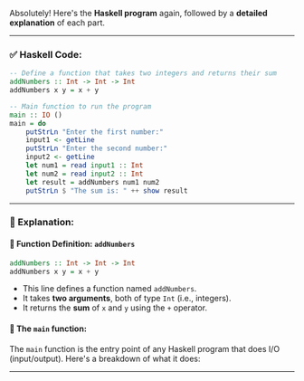 Absolutely! Here's the **Haskell program** again, followed by a **detailed explanation** of each part.

---

### ✅ Haskell Code:

```haskell
-- Define a function that takes two integers and returns their sum
addNumbers :: Int -> Int -> Int
addNumbers x y = x + y

-- Main function to run the program
main :: IO ()
main = do
    putStrLn "Enter the first number:"
    input1 <- getLine
    putStrLn "Enter the second number:"
    input2 <- getLine
    let num1 = read input1 :: Int
    let num2 = read input2 :: Int
    let result = addNumbers num1 num2
    putStrLn $ "The sum is: " ++ show result
```

---

### 🧠 Explanation:

#### 🔹 Function Definition: `addNumbers`

```haskell
addNumbers :: Int -> Int -> Int
addNumbers x y = x + y
```

* This line defines a function named `addNumbers`.
* It takes **two arguments**, both of type `Int` (i.e., integers).
* It returns the **sum** of `x` and `y` using the `+` operator.

#### 🔹 The `main` function:

The `main` function is the entry point of any Haskell program that does I/O (input/output). Here's a breakdown of what it does:

---



